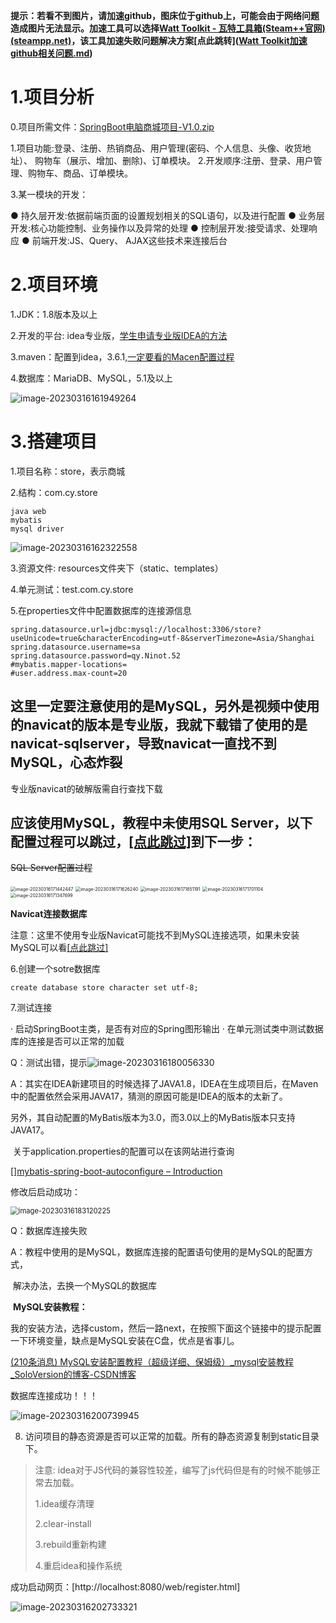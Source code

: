 **提示：若看不到图片，请加速github，图床位于github上，可能会由于网络问题造成图片无法显示。加速工具可以选择[Watt Toolkit - 瓦特工具箱(Steam++官网) (steampp.net)](https://steampp.net/)，该工具加速失败问题解决方案[点此跳转]([Watt Toolkit加速github相关问题.md](https://github.com/Ninot1Quyi/SpringBoot-notebook/blob/main/Watt%20Toolkit%E5%8A%A0%E9%80%9Fgithub%E7%9B%B8%E5%85%B3%E9%97%AE%E9%A2%98.md))**

# 1.项目分析

0.项目所需文件：[SpringBoot电脑商城项目-V1.0.zip](https://pan.baidu.com/s/1_UGT8SjW19UWCaazCMs0Fg?pwd=ndhx )

1.项目功能:登录、注册、热销商品、用户管理(密码、个人信息、头像、收货地址）、 购物车（展示、增加、删除)、订单模块。
2.开发顺序:注册、登录、用户管理、购物车、商品、订单模块。

3.某一模块的开发：

● 持久层开发:依据前端页面的设置规划相关的SQL语句，以及进行配置
● 业务层开发:核心功能控制、业务操作以及异常的处理
● 控制层开发:接受请求、处理响应
● 前端开发:JS、Query、 AJAX这些技术来连接后台

# 2.项目环境

1.JDK：1.8版本及以上

2.开发的平台: idea专业版，[学生申请专业版IDEA的方法](HFUT学生申请专业版IDEA步骤.md)

3.maven：配置到idea，3.6.1,[一定要看的Macen配置过程](Maven使用和配置.md)

4.数据库：MariaDB、MySQL，5.1及以上

![image-20230316161949264](https://raw.githubusercontent.com/Ninot1Quyi/Typora-s-picture/master/img/image-20230316161949264.png)

# 3.搭建项目

1.项目名称：store，表示商城

2.结构：com.cy.store

```
java web
mybatis
mysql driver
```

![image-20230316162322558](https://raw.githubusercontent.com/Ninot1Quyi/Typora-s-picture/master/img/image-20230316162322558.png)

3.资源文件: resources文件夹下（static、templates）

4.单元测试：test.com.cy.store

5.在properties文件中配置数据库的连接源信息

```properties
spring.datasource.url=jdbc:mysql://localhost:3306/store? useUnicode=true&characterEncoding=utf-8&serverTimezone=Asia/Shanghai
spring.datasource.username=sa
spring.datasource.password=qy.Ninot.52
#mybatis.mapper-locations=
#user.address.max-count=20
```

## **这里一定要注意使用的是MySQL，另外是视频中使用的navicat的版本是专业版，我就下载错了使用的是navicat-sqlserver，导致navicat一直找不到MySQL，心态炸裂**

专业版navicat的破解版需自行查找下载

## **应该使用MySQL，教程中未使用SQL Server，以下配置过程可以跳过，<a href="#3.6">[点此跳过]</a>到下一步：**

~~SQL Server配置过程~~

<img src="https://raw.githubusercontent.com/Ninot1Quyi/Typora-s-picture/master/img/image-20230316171626240.png" alt="image-20230316171442447" style="zoom:50%;" />

<img src="https://raw.githubusercontent.com/Ninot1Quyi/Typora-s-picture/master/img/image-20230316171347699.png" alt="image-20230316171626240" style="zoom:50%;" />

<img src="https://raw.githubusercontent.com/Ninot1Quyi/Typora-s-picture/master/img/image-20230316171442447.png" alt="image-20230316171851191" style="zoom:50%;" />

<img src="https://raw.githubusercontent.com/Ninot1Quyi/Typora-s-picture/master/img/image-20230316171701104.png" alt="image-20230316171701104" style="zoom:50%;" />



<img src="https://raw.githubusercontent.com/Ninot1Quyi/Typora-s-picture/master/img/image-20230316180056330.png" alt="image-20230316171347699" style="zoom:50%;" />

**<span name = "3.6">Navicat连接数据库</span>**   

注意：这里不使用专业版Navicat可能找不到MySQL连接选项，如果未安装MySQL可以看<a href="#3.7A">[点此跳过]</a>

6.创建一个sotre数据库

```mysql
create database store character set utf-8;
```

7.测试连接

· 启动SpringBoot主类，是否有对应的Spring图形输出
· 在单元测试类中测试数据库的连接是否可以正常的加载

Q：测试出错，提示![image-20230316180056330](https://raw.githubusercontent.com/Ninot1Quyi/Typora-s-picture/master/img/image-20230316171851191.png)

A：其实在IDEA新建项目的时候选择了JAVA1.8，IDEA在生成项目后，在Maven中的配置依然会采用JAVA17，猜测的原因可能是IDEA的版本的太新了。

​	另外，其自动配置的MyBatis版本为3.0，而3.0以上的MyBatis版本只支持JAVA17。

​	关于application.properties的配置可以在该网站进行查询

[][mybatis-spring-boot-autoconfigure – Introduction](http://mybatis.org/spring-boot-starter/mybatis-spring-boot-autoconfigure/index.html)

修改后启动成功：

<img src="https://raw.githubusercontent.com/Ninot1Quyi/Typora-s-picture/master/img/image-20230316200739945.png" alt="image-20230316183120225" style="zoom:80%;" />

Q：数据库连接失败

A：教程中使用的是MySQL，数据库连接的配置语句使用的是MySQL的配置方式，

​	  解决办法，去换一个MySQL的数据库

​	**<span name = "3.7A">MySQL安装教程：</span>**   

​	我的安装方法，选择custom，然后一路next，在按照下面这个链接中的提示配置一下环境变量，缺点是MySQL安装在C盘，优点是省事儿。

[(210条消息) MySQL安装配置教程（超级详细、保姆级）_mysql安装教程_SoloVersion的博客-CSDN博客](https://blog.csdn.net/SoloVersion/article/details/123760428)

数据库连接成功！！！

![image-20230316200739945](https://raw.githubusercontent.com/Ninot1Quyi/Typora-s-picture/master/img/image-20230316183120225.png)

8. 访问项目的静态资源是否可以正常的加载。所有的静态资源复制到static目录下。

> 注意: idea对于JS代码的兼容性较差，编写了js代码但是有的时候不能够正常去加载。
>
> 1.idea缓存清理
>
> 2.clear-install
>
> 3.rebuild重新构建
>
> 4.重启idea和操作系统

成功启动网页：[http://localhost:8080/web/register.html]

![image-20230316202733321](https://raw.githubusercontent.com/Ninot1Quyi/Typora-s-picture/master/img/image-20230316202733321.png)
